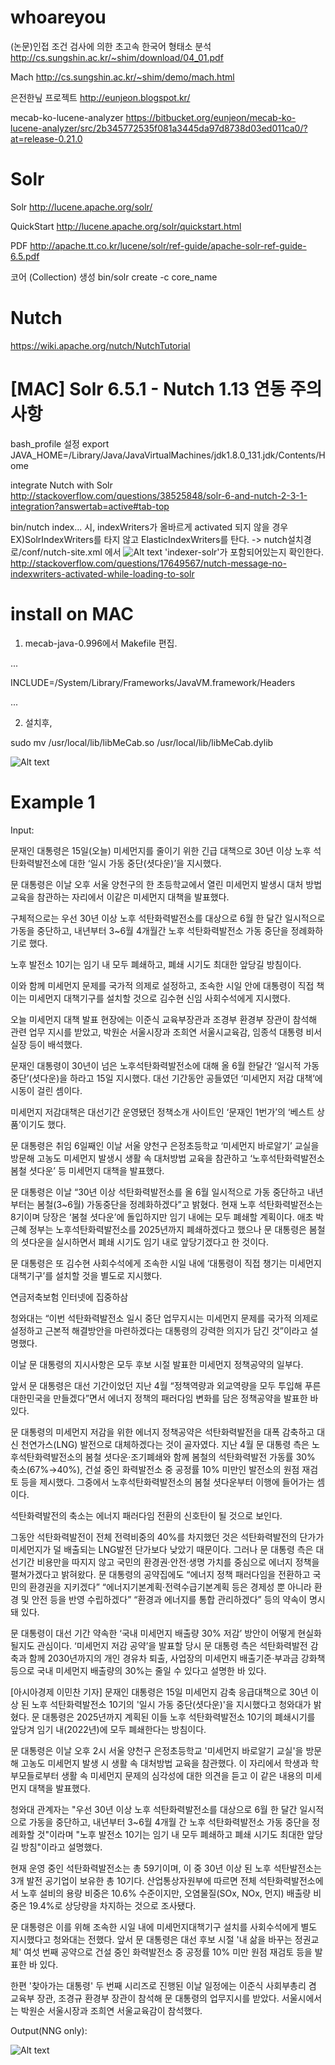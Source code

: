 # whoareyou

(논문)인접 조건 검사에 의한 초고속 한국어 형태소 분석
http://cs.sungshin.ac.kr/~shim/download/04_01.pdf

Mach
http://cs.sungshin.ac.kr/~shim/demo/mach.html

은전한닢 프로젝트
http://eunjeon.blogspot.kr/

mecab-ko-lucene-analyzer
https://bitbucket.org/eunjeon/mecab-ko-lucene-analyzer/src/2b345772535f081a3445da97d8738d03ed011ca0/?at=release-0.21.0

# Solr

Solr
http://lucene.apache.org/solr/

QuickStart
http://lucene.apache.org/solr/quickstart.html

PDF
http://apache.tt.co.kr/lucene/solr/ref-guide/apache-solr-ref-guide-6.5.pdf

코어 (Collection) 생성
bin/solr create -c core_name

# Nutch

https://wiki.apache.org/nutch/NutchTutorial


# [MAC] Solr 6.5.1 - Nutch 1.13  연동 주의사항

bash_profile 설정
export JAVA_HOME=/Library/Java/JavaVirtualMachines/jdk1.8.0_131.jdk/Contents/Home

integrate Nutch with Solr 
http://stackoverflow.com/questions/38525848/solr-6-and-nutch-2-3-1-integration?answertab=active#tab-top
 
bin/nutch index... 시, indexWriters가 올바르게 activated 되지 않을 경우
EX)SolrIndexWriters를 타지 않고 ElasticIndexWriters를 탄다.
-> nutch설치경로/conf/nutch-site.xml 에서
![Alt text](https://github.com/khjoon0204/whoareyou/blob/master/nutchsite.png)
'indexer-solr'가 포함되어있는지 확인한다.
http://stackoverflow.com/questions/17649567/nutch-message-no-indexwriters-activated-while-loading-to-solr

# install on MAC

1. mecab-java-0.996에서 Makefile 편집.

...

INCLUDE=/System/Library/Frameworks/JavaVM.framework/Headers

...

2. 설치후,

sudo mv /usr/local/lib/libMeCab.so /usr/local/lib/libMeCab.dylib


![Alt text](https://github.com/khjoon0204/whoareyou/blob/master/done1.png)

# Example 1

Input:

문재인 대통령은 15일(오늘) 미세먼지를 줄이기 위한 긴급 대책으로 30년 이상 노후 석탄화력발전소에 대한 ‘일시 가동 중단(셧다운)’을 지시했다.

문 대통령은 이날 오후 서울 양천구의 한 초등학교에서 열린 미세먼지 발생시 대처 방법 교육을 참관하는 자리에서 이같은 미세먼지 대책을 발표했다.

구체적으로는 우선 30년 이상 노후 석탄화력발전소를 대상으로 6월 한 달간 일시적으로 가동을 중단하고, 내년부터 3~6월 4개월간 노후 석탄화력발전소 가동 중단을 정례화하기로 했다. 

노후 발전소 10기는 임기 내 모두 폐쇄하고, 폐쇄 시기도 최대한 앞당길 방침이다.

이와 함께 미세먼지 문제를 국가적 의제로 설정하고, 조속한 시일 안에 대통령이 직접 책이는 미세먼지 대책기구를 설치할 것으로 김수현 신임 사회수석에게 지시했다. 

오늘 미세먼지 대책 발표 현장에는 이준식 교육부장관과 조경부 환경부 장관이 참석해 관련 업무 지시를 받았고, 박원순 서울시장과 조희연 서울시교육감, 임종석 대통령 비서실장 등이 배석했다.

문재인 대통령이 30년이 넘은 노후석탄화력발전소에 대해 올 6월 한달간 ‘일시적 가동중단’(셧다운)을 하라고 15일 지시했다. 대선 기간동안 공들였던 ‘미세먼지 저감 대책’에 시동이 걸린 셈이다.

미세먼지 저감대책은 대선기간 운영됐던 정책소개 사이트인 ‘문재인 1번가’의 ‘베스트 상품’이기도 했다.

문 대통령은 취임 6일째인 이날 서울 양천구 은정초등학교 ‘미세먼지 바로알기’ 교실을 방문해 고농도 미세먼지 발생시 생활 속 대처방법 교육을 참관하고 ‘노후석탄화력발전소 봄철 셧다운’ 등 미세먼지 대책을 발표했다.

문 대통령은 이날 “30년 이상 석탄화력발전소를 올 6월 일시적으로 가동 중단하고 내년부터는 봄철(3~6월) 가동중단을 정례화하겠다”고 밝혔다. 현재 노후 석탄화력발전소는 8기이며 당장은 ‘봄철 셧다운’에 돌입하지만 임기 내에는 모두 폐쇄할 계획이다. 애초 박근혜 정부는 노후석탄화력발전소를 2025년까지 폐쇄하겠다고 했으나 문 대통령은 봄철의 셧다운을 실시하면서 폐쇄 시기도 임기 내로 앞당기겠다고 한 것이다.

문 대통령은 또 김수현 사회수석에게 조속한 시일 내에 ‘대통령이 직접 챙기는 미세먼지 대책기구’를 설치할 것을 별도로 지시했다. 


연금저축보험 인터넷에 집중하삼 

청와대는 “이번 석탄화력발전소 일시 중단 업무지시는 미세먼지 문제를 국가적 의제로 설정하고 근본적 해결방안을 마련하겠다는 대통령의 강력한 의지가 담긴 것”이라고 설명했다. 

이날 문 대통령의 지시사항은 모두 후보 시절 발표한 미세먼지 정책공약의 일부다.

앞서 문 대통령은 대선 기간이었던 지난 4월 “정책역량과 외교역량을 모두 투입해 푸른 대한민국을 만들겠다”면서 에너지 정책의 패러다임 변화를 담은 정책공약을 발표한 바 있다. 

문 대통령의 미세먼지 저감을 위한 에너지 정책공약은 석탄화력발전을 대폭 감축하고 대신 천연가스(LNG) 발전으로 대체하겠다는 것이 골자였다. 지난 4월 문 대통령 측은 노후석탄화력발전소의 봄철 셧다운·조기폐쇄와 함께 봄철의 석탄화력발전 가동률 30% 축소(67%→40%), 건설 중인 화력발전소 중 공정률 10% 미만인 발전소의 원점 재검토 등을 제시했다. 그중에서 노후석탄화력발전소의 봄철 셧다운부터 이행에 들어가는 셈이다.

석탄화력발전의 축소는 에너지 패러다임 전환의 신호탄이 될 것으로 보인다.

그동안 석탄화력발전이 전체 전력비중의 40%를 차지했던 것은 석탄화력발전의 단가가 미세먼지가 덜 배출되는 LNG발전 단가보다 낮았기 때문이다. 그러나 문 대통령 측은 대선기간 비용만을 따지지 않고 국민의 환경권·안전·생명 가치를 중심으로 에너지 정책을 펼쳐가겠다고 밝혀왔다. 문 대통령의 공약집에도 “에너지 정책 패러다임을 전환하고 국민의 환경권을 지키겠다” “에너지기본계획·전력수급기본계획 등은 경제성 뿐 아니라 환경 및 안전 등을 반영 수립하겠다” “환경과 에너지를 통합 관리하겠다” 등의 약속이 명시돼 있다. 


문 대통령이 대선 기간 약속한 ‘국내 미세먼지 배출량 30% 저감’ 방안이 어떻게 현실화될지도 관심이다. ‘미세먼지 저감 공약’을 발표할 당시 문 대통령 측은 석탄화력발전 감축과 함께 2030년까지의 개인 경유차 퇴출, 사업장의 미세먼지 배출기준·부과금 강화책 등으로 국내 미세먼지 배출량의 30%는 줄일 수 있다고 설명한 바 있다.


[아시아경제 이민찬 기자] 문재인 대통령은 15일 미세먼지 감축 응급대책으로 30년 이상 된 노후 석탄화력발전소 10기의 '일시 가동 중단(셧다운)'을 지시했다고 청와대가 밝혔다. 문 대통령은 2025년까지 계획된 이들 노후 석탄화력발전소 10기의 폐쇄시기를 앞당겨 임기 내(2022년)에 모두 폐쇄한다는 방침이다. 

문 대통령은 이날 오후 2시 서울 양천구 은정초등학교 '미세먼지 바로알기 교실'을 방문해 고농도 미세먼지 발생 시 생활 속 대처방법 교육을 참관했다. 이 자리에서 학생과 학부모들로부터 생활 속 미세먼지 문제의 심각성에 대한 의견을 듣고 이 같은 내용의 미세먼지 대책을 발표했다. 

청와대 관계자는 "우선 30년 이상 노후 석탄화력발전소를 대상으로 6월 한 달간 일시적으로 가동을 중단하고, 내년부터 3~6월 4개월 간 노후 석탄화력발전소 가동 중단을 정례화할 것"이라며 "노후 발전소 10기는 임기 내 모두 폐쇄하고 폐쇄 시기도 최대한 앞당길 방침"이라고 설명했다.

현재 운영 중인 석탄화력발전소는 총 59기이며, 이 중 30년 이상 된 노후 석탄발전소는 3개 발전 공기업이 보유한 총 10기다. 산업통상자원부에 따르면 전체 석탄화력발전소에서 노후 설비의 용량 비중은 10.6% 수준이지만, 오염물질(SOx, NOx, 먼지) 배출량 비중은 19.4%로 상당량을 차지하는 것으로 조사됐다.

문 대통령은 이를 위해 조속한 시일 내에 미세먼지대책기구 설치를 사회수석에게 별도 지시했다고 청와대는 전했다. 앞서 문 대통령은 대선 후보 시절 '내 삶을 바꾸는 정권교체' 여섯 번째 공약으로 건설 중인 화력발전소 중 공정률 10% 미만 원점 재검토 등을 발표한 바 있다. 

한편 '찾아가는 대통령' 두 번째 시리즈로 진행된 이날 일정에는 이준식 사회부총리 겸 교육부 장관, 조경규 환경부 장관이 참석해 문 대통령의 업무지시를 받았다. 서울시에서는 박원순 서울시장과 조희연 서울교육감이 참석했다.  



Output(NNG only):

![Alt text](https://github.com/khjoon0204/whoareyou/blob/master/ex1_output.png)

